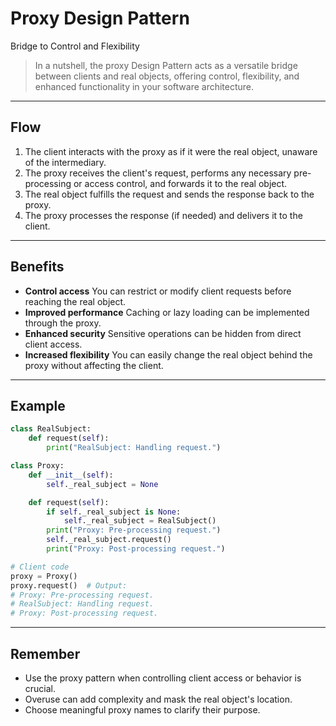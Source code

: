 # **Proxy Design Pattern**

Bridge to Control and Flexibility

> In a nutshell, the proxy Design Pattern acts as a versatile bridge between clients and real objects, offering control, flexibility, and enhanced functionality in your software architecture.

---

## Flow

1. The client interacts with the proxy as if it were the real object, unaware of the intermediary.
2. The proxy receives the client's request, performs any necessary pre-processing or access control, and forwards it to the real object.
3. The real object fulfills the request and sends the response back to the proxy.
4. The proxy processes the response (if needed) and delivers it to the client.

---

## Benefits

* **Control access**
  You can restrict or modify client requests before reaching the real object.
* **Improved performance**
  Caching or lazy loading can be implemented through the proxy.
* **Enhanced security**
  Sensitive operations can be hidden from direct client access.
* **Increased flexibility**
  You can easily change the real object behind the proxy without affecting the client.

---

## Example

```python
class RealSubject:
    def request(self):
        print("RealSubject: Handling request.")

class Proxy:
    def __init__(self):
        self._real_subject = None

    def request(self):
        if self._real_subject is None:
            self._real_subject = RealSubject()
        print("Proxy: Pre-processing request.")
        self._real_subject.request()
        print("Proxy: Post-processing request.")

# Client code
proxy = Proxy()
proxy.request()  # Output:
# Proxy: Pre-processing request.
# RealSubject: Handling request.
# Proxy: Post-processing request.
```

---

## Remember

* Use the proxy pattern when controlling client access or behavior is crucial.
* Overuse can add complexity and mask the real object's location.
* Choose meaningful proxy names to clarify their purpose.
